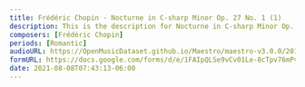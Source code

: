```yaml
---
title: Frédéric Chopin - Nocturne in C-sharp Minor Op. 27 No. 1 (1)
description: This is the description for Nocturne in C-sharp Minor Op. 27 No. 1 by Frédéric Chopin
composers: [Frédéric Chopin]
periods: [Romantic]
audioURL: https://OpenMusicDataset.github.io/Maestro/maestro-v3.0.0/2017/MIDI-Unprocessed_057_PIANO057_MID--AUDIO-split_07-07-17_Piano-e_1-07_wav--3.midi
formURL: https://docs.google.com/forms/d/e/1FAIpQLSe9vCv01Le-8cTpv76mPvgv7M43dAn6URmh5SsAvSwjfIEqMw/viewform
date: 2021-08-08T07:43:13-06:00
---
```

